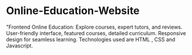# Online-Education-Website
"Frontend Online Education: Explore courses, expert tutors, and reviews. User-friendly interface, featured courses, detailed curriculum. Responsive design for seamless learning. Technologies used are HTML , CSS  and Javascript.
